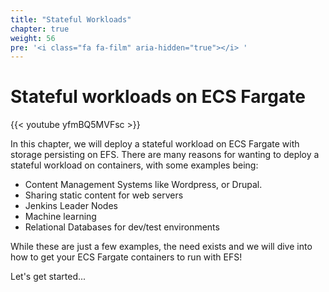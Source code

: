 ```yaml
---
title: "Stateful Workloads"
chapter: true
weight: 56
pre: '<i class="fa fa-film" aria-hidden="true"></i> '
---
```


# Stateful workloads on ECS Fargate

{{< youtube yfmBQ5MVFsc >}}

In this chapter, we will deploy a stateful workload on ECS Fargate with storage persisting on EFS. There are many reasons for wanting to deploy a stateful workload on containers, with some examples being: 

- Content Management Systems like Wordpress, or Drupal.
- Sharing static content for web servers
- Jenkins Leader Nodes
- Machine learning
- Relational Databases for dev/test environments

While these are just a few examples, the need exists and we will dive into how to get your ECS Fargate containers to run with EFS! 

Let's get started...
